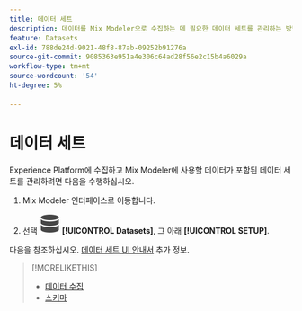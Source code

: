 ```yaml
---
title: 데이터 세트
description: 데이터를 Mix Modeler으로 수집하는 데 필요한 데이터 세트를 관리하는 방법을 알아봅니다.
feature: Datasets
exl-id: 788de24d-9021-48f8-87ab-09252b91276a
source-git-commit: 9085363e951a4e306c64ad28f56e2c15b4a6029a
workflow-type: tm+mt
source-wordcount: '54'
ht-degree: 5%

---
```


# 데이터 세트

Experience Platform에 수집하고 Mix Modeler에 사용할 데이터가 포함된 데이터 세트를 관리하려면 다음을 수행하십시오.

1. Mix Modeler 인터페이스로 이동합니다.

1. 선택 ![데이터](/help/assets//icons/Data.svg) **[!UICONTROL Datasets]**, 그 아래 **[!UICONTROL SETUP]**.

다음을 참조하십시오. [데이터 세트 UI 안내서](https://experienceleague.adobe.com/docs/experience-platform/catalog/datasets/user-guide.html?lang=en) 추가 정보.

>[!MORELIKETHIS]
>
>* [데이터 수집](overview.md)
>* [스키마](schemas.md)
